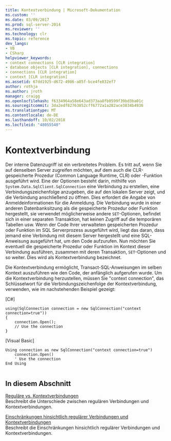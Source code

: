 ```yaml
---
title: Kontextverbindung | Microsoft-Dokumentation
ms.custom: ''
ms.date: 03/09/2017
ms.prod: sql-server-2014
ms.reviewer: ''
ms.technology: clr
ms.topic: reference
dev_langs:
- VB
- CSharp
helpviewer_keywords:
- context connections [CLR integration]
- database objects [CLR integration], connections
- connections [CLR integration]
- context [CLR integration]
ms.assetid: 67dd1925-d672-4986-a85f-bce4fe832ef7
author: rothja
ms.author: jroth
manager: craigg
ms.openlocfilehash: f6334964a58e643ad373aa8fb0599f39bd3ba01c
ms.sourcegitcommit: 3da2edf82763852cff6772a1a282ace3034b4936
ms.translationtype: MT
ms.contentlocale: de-DE
ms.lasthandoff: 10/02/2018
ms.locfileid: "48055540"
---
```

# <a name="context-connection"></a>Kontextverbindung
  Der interne Datenzugriff ist ein verbreitetes Problem. Es tritt auf, wenn Sie auf denselben Server zugreifen möchten, auf dem auch die CLR-gespeicherte Prozedur (Common Language Runtime, CLR) oder -Funktion ausgeführt wird. Eine der Optionen besteht darin, mithilfe von `System.Data.SqlClient.SqlConnection` eine Verbindung zu erstellen, eine Verbindungszeichenfolge anzugeben, die auf den lokalen Server zeigt, und die Verbindung anschließend zu öffnen. Dies erfordert die Angabe von Anmeldeinformationen für die Anmeldung. Die Verbindung wurde in einer anderen Datenbanksitzung als die gespeicherte Prozedur oder Funktion hergestellt, sie verwendet möglicherweise andere `SET`-Optionen, befindet sich in einer separaten Transaktion, hat keinen Zugriff auf die temporären Tabellen usw. Wenn der Code Ihrer verwalteten gespeicherten Prozedur oder Funktion im SQL Serverprozess ausgeführt wird, liegt das daran, dass jemand eine Verbindung mit diesem Server hergestellt und eine SQL-Anweisung ausgeführt hat, um den Code aufzurufen. Nun möchten Sie eventuell die gespeicherte Prozedur oder Funktion im Kontext dieser Verbindung ausführen, zusammen mit deren Transaktion, `SET`-Optionen und so weiter. Dies wird als Kontextverbindung bezeichnet.  
  
 Die Kontextverbindung ermöglicht, Transact-SQL-Anweisungen im selben Kontext auszuführen wie den Code, der anfänglich aufgerufen wurde. Um die Kontextverbindung herzustellen, müssen Sie "context connection", das Schlüsselwort für die Verbindungszeichenfolge der Kontextverbindung, verwenden, wie im nachstehenden Beispiel gezeigt:  
  
 [C#]  
  
```  
using(SqlConnection connection = new SqlConnection("context connection=true"))   
{  
    connection.Open();  
    // Use the connection  
}  
```  
  
 [Visual Basic]  
  
```  
Using connection as new SqlConnection("context connection=true")  
    connection.Open()  
    ' Use the connection  
End Using  
  
```  
  
## <a name="in-this-section"></a>In diesem Abschnitt  
 [Reguläre vs. Kontextverbindungen](context-connections-vs-regular-connections.md)  
 Beschreibt die Unterschiede zwischen regulären Verbindungen und Kontextverbindungen.  
  
 [Einschränkungen hinsichtlich regulärer Verbindungen und Kontextverbindungen](context-connections-and-regular-connections-restrictions.md)  
 Beschreibt die Einschränkungen hinsichtlich regulärer Verbindungen und Kontextverbindungen.  
  
  
